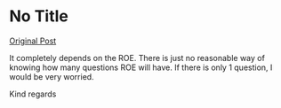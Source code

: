 # No Title

[Original Post](https://discourse.onlinedegree.iitm.ac.in/t/168449/62)

<p>It completely depends on the ROE. There is just no reasonable way of knowing how many questions ROE will have. If there is only 1 question, I would be very worried.</p>
<p>Kind regards</p>
